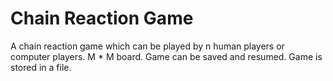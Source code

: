 # Chain Reaction Game

A chain reaction game which can be played by n human players or computer players. M * M board.
Game can be saved and resumed. Game is stored in a file.
